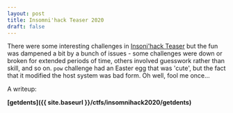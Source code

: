 ```yaml
---
layout: post
title: Insomni'hack Teaser 2020
draft: false
---
```


There were some interesting challenges in [Insoni'hack Teaser](https://ctftime.org/event/959) but the fun was dampened a bit by a bunch of issues - some challenges were down or broken for extended periods of time, others involved guesswork rather than skill, and so on. ```pow``` challenge had an Easter egg that was 'cute', but the fact that it modified the host system was bad form. Oh well, fool me once...

A writeup:

**[getdents]({{ site.baseurl }}/ctfs/insomnihack2020/getdents)**



